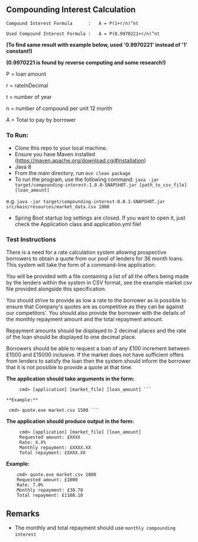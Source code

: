 ## Compounding Interest Calculation

`Compound Interest Formula		:   A = P(1+r/n)^nt`

`Used Compound Interest Formula	:   A = P(0.9970221+r/n)^nt` 

**(To find same result with example below, used '0.9970221' instead of '1' constant!)**

**(0.9970221 is found by reverse computing and some research!)**

P = loan amount

r = rateInDecimal

t = number of year

n = number of compound per unit 12 month 

A = Total to pay by borrower

### To Run:

- Clone this repo to your local machine.
- Ensure you have Maven installed (https://maven.apache.org/download.cgi#Installation)
- Java 8
- From the main directory, run `mvn clean package`
- To run the program, use the following command:
`java -jar target/compounding-interest-1.0.0-SNAPSHOT.jar [path_to_csv_file] [loan_amount]`

e.g. `java -jar target/compounding-interest-0.0.1-SNAPSHOT.jar src/main/resources/market_data.csv 1000`

- Spring Boot startup log settings are closed. If you want to open it, just check the Application class and application.yml file!

### Test Instructions

There is a need for a rate calculation system allowing prospective borrowers to obtain a quote from our pool of lenders for 36 month loans. This system will take the form of a command-line application.

You will be provided with a file containing a list of all the offers being made
by the lenders within the system in CSV format, see the example market.csv file provided alongside this specification.

You should strive to provide as low a rate to the borrower as is possible to ensure that Company's quotes are as competitive as they can be against our competitors'. You should also provide the borrower with the details of the monthly repayment amount and the total repayment amount.

Repayment amounts should be displayed to 2 decimal places and the rate of the loan should be displayed to one decimal place.

Borrowers should be able to request a loan of any £100 increment between £1000 and £15000 inclusive. If the market does not have sufficient offers from lenders to satisfy the loan then the system should inform the borrower that it is not possible to provide a quote at that time.
 
**The application should take arguments in the form:** 
```
     cmd> [application] [market_file] [loan_amount] ```

**Example:** 
```    
     cmd> quote.exe market.csv 1500 ```

**The application should produce output in the form:** 
```      
     cmd> [application] [market_file] [loan_amount]     
     Requested amount: £XXXX 
     Rate: X.X%     
     Monthly repayment: £XXXX.XX     
     Total repayment: £XXXX.XX 
 ```

**Example:** 
 ```
     cmd> quote.exe market.csv 1000 	
     Requested amount: £1000 	
     Rate: 7.0% 	
     Monthly repayment: £30.78 	
     Total repayment: £1108.10  
 ```
 
## Remarks
- The monthly and total repayment should use `monthly compounding interest`  
